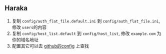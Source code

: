 ## Haraka

1. 复制 `config/auth_flat_file.default.ini` 到 `config/auth_flat_file.ini`, 修改 `users`的内容
2. 复制 `config/host_list.default` 到 `config/host_list`, 修改 `example.com` 为你的域名地址
3. 配置其它可以去 [github的config](https://github.com/haraka/Haraka/tree/master/config) 上查找